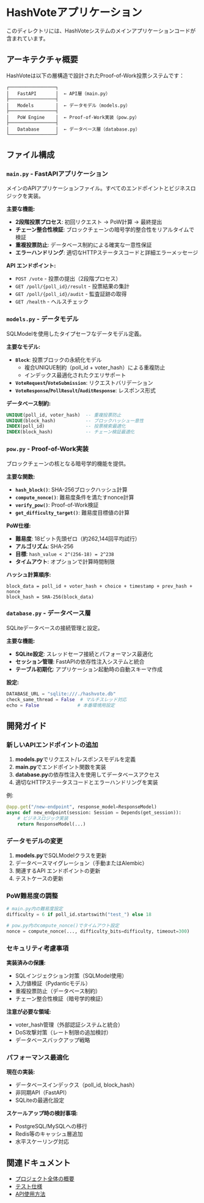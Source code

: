 # HashVoteアプリケーション

このディレクトリには、HashVoteシステムのメインアプリケーションコードが含まれています。

## アーキテクチャ概要

HashVoteは以下の層構造で設計されたProof-of-Work投票システムです：

```
┌─────────────────┐
│   FastAPI       │  ← API層（main.py）
├─────────────────┤
│   Models        │  ← データモデル（models.py）
├─────────────────┤
│   PoW Engine    │  ← Proof-of-Work実装（pow.py）
├─────────────────┤
│   Database      │  ← データベース層（database.py）
└─────────────────┘
```

## ファイル構成

### `main.py` - FastAPIアプリケーション
メインのAPIアプリケーションファイル。すべてのエンドポイントとビジネスロジックを実装。

**主要な機能:**
- **2段階投票プロセス**: 初回リクエスト → PoW計算 → 最終提出
- **チェーン整合性検証**: ブロックチェーンの暗号学的整合性をリアルタイムで検証
- **重複投票防止**: データベース制約による確実な一意性保証
- **エラーハンドリング**: 適切なHTTPステータスコードと詳細エラーメッセージ

**API エンドポイント:**
- `POST /vote` - 投票の提出（2段階プロセス）
- `GET /poll/{poll_id}/result` - 投票結果の集計
- `GET /poll/{poll_id}/audit` - 監査証跡の取得
- `GET /health` - ヘルスチェック

### `models.py` - データモデル
SQLModelを使用したタイプセーフなデータモデル定義。

**主要なモデル:**
- **`Block`**: 投票ブロックの永続化モデル
  - 複合UNIQUE制約（poll_id + voter_hash）による重複防止
  - インデックス最適化されたクエリサポート
- **`VoteRequest`/`VoteSubmission`**: リクエストバリデーション
- **`VoteResponse`/`PollResult`/`AuditResponse`**: レスポンス形式

**データベース制約:**
```sql
UNIQUE(poll_id, voter_hash)  -- 重複投票防止
UNIQUE(block_hash)           -- ブロックハッシュ一意性
INDEX(poll_id)               -- 投票検索最適化
INDEX(block_hash)            -- チェーン検証最適化
```

### `pow.py` - Proof-of-Work実装
ブロックチェーンの核となる暗号学的機能を提供。

**主要な関数:**
- **`hash_block()`**: SHA-256ブロックハッシュ計算
- **`compute_nonce()`**: 難易度条件を満たすnonce計算
- **`verify_pow()`**: Proof-of-Work検証
- **`get_difficulty_target()`**: 難易度目標値の計算

**PoW仕様:**
- **難易度**: 18ビット先頭ゼロ（約262,144回平均試行）
- **アルゴリズム**: SHA-256
- **目標**: `hash_value < 2^(256-18) = 2^238`
- **タイムアウト**: オプションで計算時間制限

**ハッシュ計算順序:**
```
block_data = poll_id + voter_hash + choice + timestamp + prev_hash + nonce
block_hash = SHA-256(block_data)
```

### `database.py` - データベース層
SQLiteデータベースの接続管理と設定。

**主要な機能:**
- **SQLite設定**: スレッドセーフ接続とパフォーマンス最適化
- **セッション管理**: FastAPIの依存性注入システムと統合
- **テーブル初期化**: アプリケーション起動時の自動スキーマ作成

**設定:**
```python
DATABASE_URL = "sqlite:///./hashvote.db"
check_same_thread = False  # マルチスレッド対応
echo = False              # 本番環境用設定
```

## 開発ガイド

### 新しいAPIエンドポイントの追加

1. **models.py**でリクエスト/レスポンスモデルを定義
2. **main.py**でエンドポイント関数を実装
3. **database.py**の依存性注入を使用してデータベースアクセス
4. 適切なHTTPステータスコードとエラーハンドリングを実装

例:
```python
@app.get("/new-endpoint", response_model=ResponseModel)
async def new_endpoint(session: Session = Depends(get_session)):
    # ビジネスロジック実装
    return ResponseModel(...)
```

### データモデルの変更

1. **models.py**でSQLModelクラスを更新
2. データベースマイグレーション（手動またはAlembic）
3. 関連するAPI エンドポイントの更新
4. テストケースの更新

### PoW難易度の調整

```python
# main.py内の難易度設定
difficulty = 6 if poll_id.startswith("test_") else 18

# pow.py内のcompute_nonce()でタイムアウト設定
nonce = compute_nonce(..., difficulty_bits=difficulty, timeout=300)
```

### セキュリティ考慮事項

**実装済みの保護:**
- SQLインジェクション対策（SQLModel使用）
- 入力値検証（Pydanticモデル）
- 重複投票防止（データベース制約）
- チェーン整合性検証（暗号学的検証）

**注意が必要な領域:**
- voter_hash管理（外部認証システムと統合）
- DoS攻撃対策（レート制限の追加検討）
- データベースバックアップ戦略

### パフォーマンス最適化

**現在の実装:**
- データベースインデックス（poll_id, block_hash）
- 非同期API（FastAPI）
- SQLiteの最適化設定

**スケールアップ時の検討事項:**
- PostgreSQL/MySQLへの移行
- Redis等のキャッシュ層追加
- 水平スケーリング対応

## 関連ドキュメント

- [プロジェクト全体の概要](../readme.md)
- [テスト仕様](../tests/README.md)
- [API使用方法](../readme.md#api使用方法)